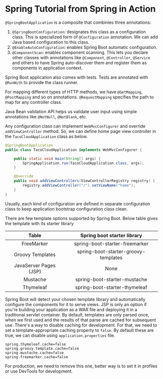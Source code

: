 # Spring Tutorial from Spring in Action

`@SpringBootApplication` is a composite that combinies three annotations:

1. `@SpringBootConfiguration`: designates this class as a configuration class. This is specialized form of `@Configuration` annotation. We can add Java based configuration to this class.
2. `@EnableAutoConfiguration`: enables Spring Boot automatic configuration.
3. `@ComponentScan`: enables component scanning. This lets you declare other classes with annotations like `@Component`, `@Controller`, `@Service` and others to have Spring auto-discover them and register them as components in application context. 

Spring Boot application also comes with tests. Tests are annotated with `@RunWith` to provide the class runner.

For mapping different types of HTTP methods, we have `@GetMapping`, `@PostMapping` and so on annotations. `@RequestMapping` specifies the path to map for any controller class.

Java Bean validation API helps us validate user input using simple annotations like `@NotNull`, `@NotBlank`, etc.

Any configuration class can implement `WebMvcConfigurer` and override `addViewController` method. So, we can define home page view controller in the `TacoCloudApplication` class as below.

```java
@SpringBootApplication
public class TacoCloudApplication implements WebMvcConfigurer {

	public static void main(String[] args) {
		SpringApplication.run(TacoCloudApplication.class, args);
	}

	@Override
	public void addViewControllers(ViewControllerRegistry registry) {
		registry.addViewController("/").setViewName("home");
	}
}
```

Usually, each kind of configuration are defined in separate configuration class to keep application bootstrap configuration class clean.

There are few template options supported by Spring Boot. Below table gives the template with its starter library

| Table | Spring boot starter library |
|:---------:|:-------:|
|FreeMarker | spring-boot-starter-freemarker |
| Groovy Templates | spring-boot-starter-groovy-templates |
| JavaServer Pages (JSP) | None |
| Mustache | spring-boot-starter-mustache |
| Thymeleaf | spring-boot-starter-thymeleaf |

Spring Boot will detect your chosen template library and automatically configure the components for it to serve views. JSP is only an option if you're building your application as a WAR file and deploying it in a traditional servlet container. By default, templates are only parsed once, when we first used and the results of that parse are cached for subsequent use. There's a way to disable caching for development. For that, we need to set a template-appropriate caching property to `false`. By default these are true, we can disable using `application.properties` file.

```
spring.thymeleaf.cache=false
spring.groovy.template.cache=false
spring.mustache.cache=false
spring.freemarker.cache=false
```

For production, we need to remove this one, better way is to set it in profiles or use DevTools for development.